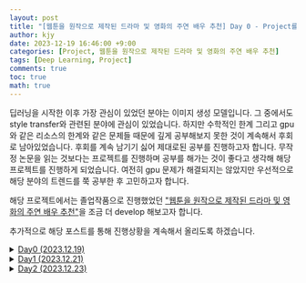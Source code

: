 ```yaml
---
layout: post
title: "[웹툰을 원작으로 제작된 드라마 및 영화의 주연 배우 추천] Day 0 - Project를 시작하면서"
author: kjy
date: 2023-12-19 16:46:00 +9:00
categories: [Project, 웹툰을 원작으로 제작된 드라마 및 영화의 주연 배우 추천]
tags: [Deep Learning, Project]
comments: true
toc: true
math: true
---
```


딥러닝을 시작한 이후 가장 관심이 있었던 분야는 이미지 생성 모델입니다. 그 중에서도 style transfer와 관련된 분야에 관심이 있었습니다. 하지만 수학적인 한계 그리고 gpu와 같은 리소스의 한계와 같은 문제들 때문에 깊게 공부해보지 못한 것이 계속해서 후회로 남아있었습니다. 후회를 계속 남기기 싫어 제대로된 공부를 진행하고자 합니다. 무작정 논문을 읽는 것보다는 프로젝트를 진행하며 공부를 해가는 것이 좋다고 생각해 해당 프로젝트를 진행하게 되었습니다. 여전히 gpu 문제가 해결되지는 않았지만 우선적으로 해당 분야의 트렌드를 쭉 공부한 후 고민하고자 합니다.

해당 프로젝트에서는 졸업작품으로 진행했었던 ["웹툰을 원작으로 제작된 드라마 및 영화의 주연 배우 추천"](https://drive.google.com/file/d/1jHqIhJNpUh4vigUMUpX0TQXUwvr1itRV/view?usp=sharing)을 조금 더 develop 해보고자 합니다.

추가적으로 해당 포스트를 통해 진행상황을 계속해서 올리도록 하겠습니다.

<details>
    <summary><a href="https://jjjuuuun.github.io/posts/Project-Project1-Day0/">Day0 (2023.12.19)</a></summary>
    1. Project 주제 선정
</details>

<details>
<summary><a href="https://jjjuuuun.github.io/posts/Project-Project1-Day1/">Day1 (2023.12.21)</a></summary>

1. <a href="https://drive.google.com/file/d/1jHqIhJNpUh4vigUMUpX0TQXUwvr1itRV/view?usp=sharing">졸업논문</a> 다시 한번 살펴보기<br>
2. <a href="https://deview.kr/2023">NAVER Deview 2023</a><br>
   &nbsp; &nbsp; ➡️ <a href="https://deview.kr/2023/sessions/565">WebtoonMe 개발기</a><br>
   &nbsp; &nbsp; ➡️ <a href="https://deview.kr/2023/sessions/556">SNOW AI FILTER : 나인 듯 나 같지 않은 나보다 예쁜 나</a><br>
3. 공부해야할 논문 선정<br>
   &nbsp; &nbsp; ➡️ <a href="https://arxiv.org/abs/1912.04958">StyleGAN2</a> <br>
   &nbsp; &nbsp; ➡️ <a href="https://arxiv.org/abs/2010.05334">Toonify</a> <br>
   &nbsp; &nbsp; ➡️ <a href="https://arxiv.org/abs/2207.02426">DCT-Net: Domain-Calibrated Translation for Portrait Stylization</a> <br>
   &nbsp; &nbsp; ➡️ <a href="https://studios.disneyresearch.com/app/uploads/2022/10/Production-Ready-Face-Re-Aging-for-Visual-Effects.pdf">Production-Ready Face Re-Aging for Visual Effects</a> <br>
   &nbsp; &nbsp; ➡️ <a href="https://arxiv.org/abs/2210.10335">WebtoonMe</a> <br>
   &nbsp; &nbsp; ➡️ <a href="https://arxiv.org/abs/2205.12450">Cross-Domain Style Mixing for Face Cartoonization</a> <br>
   &nbsp; &nbsp; ➡️ <a href="https://arxiv.org/abs/2212.09555">Interactive Cartoonization with Controllable Perceptual Factors</a> <br>
   &nbsp; &nbsp; ➡️ <a href="https://arxiv.org/abs/2112.11641">JoJoGAN: One Shot Face Stylization</a> <br>
   &nbsp; &nbsp; ➡️ <a href="https://arxiv.org/abs/2203.13248">DualStyleGAN</a> <br>
   &nbsp; &nbsp; ➡️ <a href="https://arxiv.org/abs/2112.10752">Stable Diffusion</a> <br>
   &nbsp; &nbsp; ➡️ <a href="https://arxiv.org/abs/1907.10830">U-GAT-IT</a> <br>
   &nbsp; &nbsp; ➡️ <a href="https://openaccess.thecvf.com/content_CVPR_2020/papers/Wang_Learning_to_Cartoonize_Using_White-Box_Cartoon_Representations_CVPR_2020_paper.pdf">White-box cartoonization</a> <br>
   &nbsp; &nbsp; ➡️ <a href="https://arxiv.org/abs/1703.10593">CycleGAN</a> <br>
   &nbsp; &nbsp; ➡️ <a href="https://arxiv.org/abs/1611.07004">Pix2Pix based approach</a> <br>
4. 앞으로의 계획 짜기<br>
   &nbsp; &nbsp; ➡️ 빠른 프로토타입 <br>
   &nbsp; &nbsp; ➡️ 논문 공부하면서 고품질의 데이터 생성 <br>

</details>

<details>
    <summary><a href="https://jjjuuuun.github.io/posts/Project-Project1-Day2/">Day2 (2023.12.23)</a></summary>
    1. About fast.ai <br>
    2. Single-label Classification using fast.ai <br>
</details>
